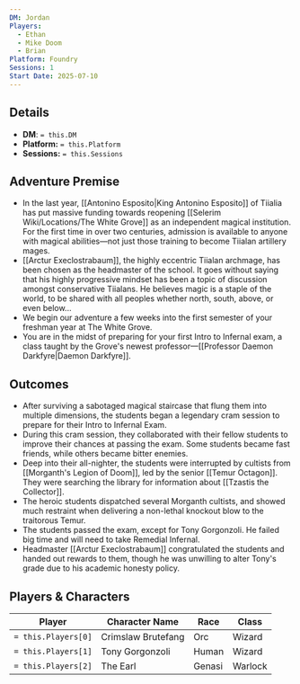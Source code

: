 ```yaml
---
DM: Jordan
Players:
  - Ethan
  - Mike Doom
  - Brian
Platform: Foundry
Sessions: 1
Start Date: 2025-07-10
---
```

## Details
- **DM**: `= this.DM`
- **Platform:** `= this.Platform`
- **Sessions:** `= this.Sessions`

## Adventure Premise
- In the last year, [[Antonino Esposito|King Antonino Esposito]] of Tiialia has put massive funding towards reopening [[Selerim Wiki/Locations/The White Grove]] as an independent magical institution. For the first time in over two centuries, admission is available to anyone with magical abilities—not just those training to become Tiialan artillery mages. 
- [[Arctur Execlostrabaum]], the highly eccentric Tiialan archmage, has been chosen as the headmaster of the school. It goes without saying that his highly progressive mindset has been a topic of discussion amongst conservative Tiialans. He believes magic is a staple of the world, to be shared with all peoples whether north, south, above, or even below...
- We begin our adventure a few weeks into the first semester of your freshman year at The White Grove.
- You are in the midst of preparing for your first Intro to Infernal exam, a class taught by the Grove's newest professor—[[Professor Daemon Darkfyre|Daemon Darkfyre]].
## Outcomes
- After surviving a sabotaged magical staircase that flung them into multiple dimensions, the students began a legendary cram session to prepare for their Intro to Infernal Exam. 
- During this cram session, they collaborated with their fellow students to improve their chances at passing the exam. Some students became fast friends, while others became bitter enemies.
- Deep into their all-nighter, the students were interrupted by cultists from [[Morganth's Legion of Doom]], led by the senior [[Temur Octagon]]. They were searching the library for information about [[Tzastis the Collector]].
- The heroic students dispatched several Morganth cultists, and showed much restraint when delivering a non-lethal knockout blow to the traitorous Temur.
- The students passed the exam, except for Tony Gorgonzoli. He failed big time and will need to take Remedial Infernal.
- Headmaster [[Arctur Execlostrabaum]] congratulated the students and handed out rewards to them, though he was unwilling to alter Tony's grade due to his academic honesty policy.

## Players & Characters
| Player              | Character Name     | Race   | Class   |
| ------------------- | ------------------ | ------ | ------- |
| `= this.Players[0]` | Crimslaw Brutefang | Orc    | Wizard  |
| `= this.Players[1]` | Tony Gorgonzoli    | Human  | Wizard  |
| `= this.Players[2]` | The Earl           | Genasi | Warlock |

